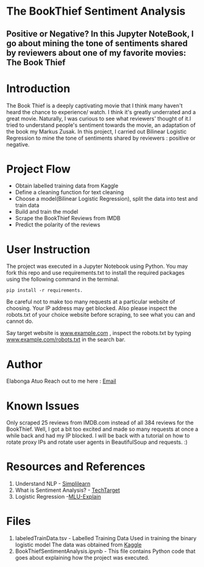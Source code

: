 # The BookThief Sentiment Analysis
## Positive or Negative? In this Jupyter NoteBook, I go about mining the tone of sentiments shared by reviewers about one of my favorite movies: The Book Thief

# Introduction
The Book Thief is a deeply captivating movie that I think many haven't heard the chance to experience/ watch. I think it's greatly underrated and a great movie. Naturally, I was curious to see what reviewers' thought of it.I tried to understand people's sentiment towards the movie, an adaptation of the book my Markus Zusak. In this project, I carried out Bilinear Logistic Regression to mine  the tone of sentiments shared by reviewers : positive or negative.

# Project Flow
* Obtain labelled training data from Kaggle
* Define a cleaning function for text cleaning
* Choose a model(Bilinear Logistic Regression), split the data into test and train data
* Build and train the model
* Scrape the BookThief Reviews from IMDB
* Predict the polarity of the reviews


# User Instruction
The project was executed in a Jupyter Notebook using Python. You may fork this repo and use requirements.txt to install the required packages using the following command in the terminal.

``` pip install -r requirements. ```

Be careful not to make too many requests at a particular website of choosing. Your IP address may get blocked. Also please inspect the robots.txt of your choice website before scraping, to see what you can and cannot do. 

Say target website is www.example.com , inspect the robots.txt by typing www.example.com/robots.txt in the search bar.

# Author
Elabonga Atuo 
Reach out to me here : [Email](elabongaatuo@gmail.com)

# Known Issues
Only scraped 25 reviews from IMDB.com instead of all 384 reviews for the BookThief. Well, I got a bit too excited and made so many requests at once a while back and had my IP blocked. 
I will be back with a tutorial on how to rotate proxy IPs and rotate user agents in BeautifulSoup and requests. :)

# Resources and References
1. Understand NLP - [Simplilearn](https://you.tube/CMrHM8a3hqw)
2. What is Sentiment Analysis? - [TechTarget](https://www.techtarget.com/searchbusinessanalytics/definition/opinion-mining-sentiment-mining)
3. Logistic Regression -[MLU-Explain](https://mlu-explain.github.io/logistic-regression/)

# Files
1. labeledTrainData.tsv - Labelled Training Data Used in training the binary logistic model The data was obtained from [Kaggle](kaggle.com/datasets)
2. BookThiefSentimentAnalysis.ipynb - This file contains Python code that goes about explaining how the project was executed.

